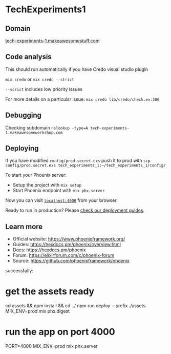 # TechExperiments1

## Domain

[tech-experiments-1.makeawesomestuff.com](tech-experiments-1.makeawesomestuff.com)

## Code analysis

This should run automatically if you have Credo visual studio plugin

`mix credo` or `mix credo --strict`

`--scrict` includes low priority issues

For more details on a particular issue:
`mix credo lib/credo/check.ex:306`

## Debugging

Checking subdomain
`nslookup -type=A tech-experiments-1.makeawesomeworkshop.com`

## Deploying

If you have modified `config/prod.secret.exs` push it to prod with
`scp config/prod.secret.exs tech_experiments_1:~/tech_experiments_1/config/`

To start your Phoenix server:

  * Setup the project with `mix setup`
  * Start Phoenix endpoint with `mix phx.server`

Now you can visit [`localhost:4000`](http://localhost:4000) from your browser.

Ready to run in production? Please [check our deployment guides](https://hexdocs.pm/phoenix/deployment.html).

## Learn more

  * Official website: https://www.phoenixframework.org/
  * Guides: https://hexdocs.pm/phoenix/overview.html
  * Docs: https://hexdocs.pm/phoenix
  * Forum: https://elixirforum.com/c/phoenix-forum
  * Source: https://github.com/phoenixframework/phoenix



successfully:
# get the assets ready
cd assets && npm install && cd ../
npm run deploy --prefix ./assets
MIX_ENV=prod mix phx.digest
# run the app on port 4000
PORT=4000 MIX_ENV=prod mix phx.server
